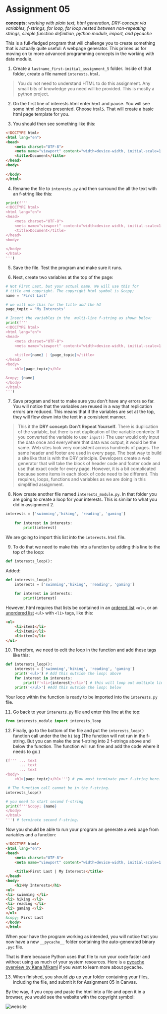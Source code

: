 # Assignment 05

**concepts:**  *working with plain text, html generation, DRY-concept via variables, f-strings, for loop, for loop nested between non-repeating strings, simple function definition, python module, import, and pycache*

This is a full-fledged program that will challenge you to create something that is actually quite useful: A webpage generator. This primes us for moving on to more advanced programming concepts in the working with data module.


1. Create a `lastname_first-initial_assignment_5` folder. Inside of that folder, create a file named ```interests.html```.

>You do not need to understand HTML to do this assignment. Any small bits of knowledge you need will be provided. This is mostly a python project.

2. On the first line of interests.html enter `html` and pause. You will see some html choices presented. Choose `html5`. That will create a basic html page template for you. 

3. You should then see something like this:
```html
<!DOCTYPE html>
<html lang="en">
<head>
    <meta charset="UTF-8">
    <meta name="viewport" content="width=device-width, initial-scale=1.0">
    <title>Document</title>
</head>
<body>
    
</body>
</html>
```

4. Rename the file to `interests.py` and then surround the all the text with an f-string like this:

```python
print(f'''
<!DOCTYPE html>
<html lang="en">
<head>
    <meta charset="UTF-8">
    <meta name="viewport" content="width=device-width, initial-scale=1.0">
    <title>Document</title>
</head>
<body>
    
</body>
</html>
''')
```
5. Save the file. Test the program and make sure it runs.

6. Next, create two variables at the top of the page:

```python
# Not First Last, but your actual name. We will use this for 
# title and copyright. The copyright html symbol is &copy;
name = 'First Last'

# we will use this for the title and the h1
page_topic = 'My Interests'

# Insert the variables in the  multi-line f-string as shown below:
print(f'''
<!DOCTYPE html>
<html lang="en">
<head>
    <meta charset="UTF-8">
    <meta name="viewport" content="width=device-width, initial-scale=1.0">
    
    <title>{name} | {page_topic}</title>
</head>
<body>
    <h1>{page_topic}</h1>

&copy; {name}
</body>
</html>
''')
```
7. Save program and test to make sure you don't have any errors so far. You will notice that the variables are reused in a way that replication errors are reduced. This means that if the variables are set at the top, they will flow down into the text in a consistent manner. 

>This it the **DRY concept: Don't Repeat Yourself**. There is duplication of the variable, but there is not duplication of the variable contents: If you converted the variable to user `input()` The user would only input the data once and everywhere that data was output, it would be the same. Web sites look very consistent across hundreds of pages. The same header and footer are used in every page. The best way to build a site like that is with the DRY principle. Developers create a web generator that will take the block of header code and footer code and use that exact code for every page. However, it is a bit complicated because some items in each block of code need to be different. This requires, loops, functions and variables as we are doing in this simplified assignment.

8. Now create another file named `interests_module.py`. In that folder you are going to create a loop for your interests. This is similar to what you did in assignment 2.

```python
interests = ['swimming','hiking', 'reading', 'gaming']
   
    for interest in interests:
        print(interest)
```
We are going to import this list into the `interests.html` file.

9. To do that we need to make this into a function by adding this line to the top of the loop:

```python 
def interests_loop():
```

Added: 
```python
def interests_loop(): 
    interests = ['swimming','hiking', 'reading', 'gaming']
   
    for interest in interests:
        print(interest)
```

However, html requires that lists be contained in an [ordered list](https://developer.mozilla.org/en-US/docs/Web/HTML/Element/ol) `<ol>`, or an [unordered list](https://developer.mozilla.org/en-US/docs/Web/HTML/Element/ul) `<ul>` with `<li>` tags, like this:

```html
<ul>
    <li>item1</li>
    <li>item2</li>
    <li>item2</li>
</ul>
```
10. Therefore, we need to edit the loop in the function and add these tags like this:

```python
def interests_loop(): 
    interests = ['swimming','hiking', 'reading', 'gaming']
    print('<ul>') # Add this outside the loop: above
    for interest in interests:
        print(f'<li>{interest}</li>') # this will loop out multiple lines
    print('</ul>') #Add this outside the loop: below
```
Your loop within the function is ready to be imported into the `interests.py` file.

11. Go back to your `interests.py` file and enter this line at the top:

```python
from interests_module import interests_loop
```
12. Finally, go to the bottom of the file and put the `interests_loop()` function call under the the `h1` tag (The function will not run in the f-string. But you can make the one f-string into 2 f-strings above and below the function. The function will run fine and add the code where it needs to go.)

```python
(f''' ... text
      ... text
      ... text
<body>
    <h1>{page_topic}</h1>''') # you must terminate your f-string here.

 # The function call cannot be in the f-string.    
interests_loop() 

# you need to start second f-string 
print(f'''&copy; {name} 
</body>
</html>
''') # terminate second f-string.
```

Now you should be able to run your program an generate a web page from variables and a function:

```html
<!DOCTYPE html>
<html lang="en">
<head>
    <meta charset="UTF-8">
    <meta name="viewport" content="width=device-width, initial-scale=1.0">
    
    <title>First Last | My Interests</title>
</head>
<body>
    <h1>My Interests</h1>
<ul>
<li> swimming </li>
<li> hiking </li>
<li> reading </li>
<li> gaming </li>
</ul>
&copy; First Last
</body>
</html>
```

When your have the program working as intended, you will notice that you now have a new
`__pycache__` folder containing the auto-generated  binary `.pyc` file.

That is there because Python uses that file to run your code faster and without using as much of your system resources. Here is a [pycache overview by Kana Mikami](https://ecoagi.ai/topics/Python/pycache) if you want to learn more about pycache.

13. When finished, you should zip up your folder containing your files, including the  file, and submit it for Assignment 05 in Canvas.

By the way, if you copy and paste the html into a file and open it in a browser, you would see the website with the copyright symbol:

![website](img/website.png)